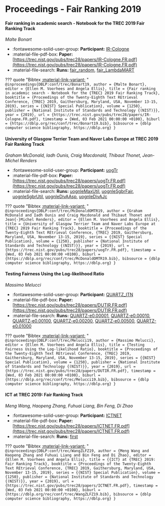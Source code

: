 # Proceedings - Fair Ranking 2019 

#### Fair ranking in academic search - Notebook for the TREC 2019 Fair  Ranking Track

_Malte Bonart_

- :fontawesome-solid-user-group: **Participant:** [IR-Cologne](./participants.md#ir-cologne)
- :material-file-pdf-box: **Paper:** [https://trec.nist.gov/pubs/trec28/papers/IR-Cologne.FR.pdf](https://trec.nist.gov/pubs/trec28/papers/IR-Cologne.FR.pdf)
- :material-file-search: **Runs:** [fair_random](./runs.md#fair_random), [fair_LambdaMART](./runs.md#fair_lambdamart)

??? quote "Bibtex [:material-link-variant:](https://dblp.org/rec/conf/trec/Bonart19.bib) "
	```
	@inproceedings{DBLP:conf/trec/Bonart19,
		author = {Malte Bonart},
		editor = {Ellen M. Voorhees and Angela Ellis},
		title = {Fair ranking in academic search - Notebook for the {TREC} 2019 Fair Ranking Track},
		booktitle = {Proceedings of the Twenty-Eighth Text REtrieval Conference, {TREC} 2019, Gaithersburg, Maryland, USA, November 13-15, 2019},
		series = {{NIST} Special Publication},
		volume = {1250},
		publisher = {National Institute of Standards and Technology {(NIST)}},
		year = {2019},
		url = {https://trec.nist.gov/pubs/trec28/papers/IR-Cologne.FR.pdf},
		timestamp = {Wed, 03 Feb 2021 00:00:00 +0100},
		biburl = {https://dblp.org/rec/conf/trec/Bonart19.bib},
		bibsource = {dblp computer science bibliography, https://dblp.org}
	}
	```

#### University of Glasgow Terrier Team and Naver Labs Europe at TREC  2019 Fair Ranking Track

_Graham McDonald, Iadh Ounis, Craig Macdonald, Thibaut Thonet, Jean-Michel Renders_

- :fontawesome-solid-user-group: **Participant:** [uogTr](./participants.md#uogtr)
- :material-file-pdf-box: **Paper:** [https://trec.nist.gov/pubs/trec28/papers/uogTr.FR.pdf](https://trec.nist.gov/pubs/trec28/papers/uogTr.FR.pdf)
- :material-file-search: **Runs:** [uognleMaxUtil](./runs.md#uognlemaxutil), [uognleSgbrFair](./runs.md#uognlesgbrfair), [uognleSgbrUtil](./runs.md#uognlesgbrutil), [uognleDivAAsp](./runs.md#uognledivaasp), [uognleDivAJc](./runs.md#uognledivajc)

??? quote "Bibtex [:material-link-variant:](https://dblp.org/rec/conf/trec/McDonaldOMTR19.bib) "
	```
	@inproceedings{DBLP:conf/trec/McDonaldOMTR19,
		author = {Graham McDonald and Iadh Ounis and Craig Macdonald and Thibaut Thonet and Jean{-}Michel Renders},
		editor = {Ellen M. Voorhees and Angela Ellis},
		title = {University of Glasgow Terrier Team and Naver Labs Europe at {TREC} 2019 Fair Ranking Track},
		booktitle = {Proceedings of the Twenty-Eighth Text REtrieval Conference, {TREC} 2019, Gaithersburg, Maryland, USA, November 13-15, 2019},
		series = {{NIST} Special Publication},
		volume = {1250},
		publisher = {National Institute of Standards and Technology {(NIST)}},
		year = {2019},
		url = {https://trec.nist.gov/pubs/trec28/papers/uogTr.FR.pdf},
		timestamp = {Wed, 03 Feb 2021 00:00:00 +0100},
		biburl = {https://dblp.org/rec/conf/trec/McDonaldOMTR19.bib},
		bibsource = {dblp computer science bibliography, https://dblp.org}
	}
	```

#### Testing Fairness Using the Log-likelihood Ratio

_Massimo Melucci_

- :fontawesome-solid-user-group: **Participant:** [QUARTZ_ITN](./participants.md#quartz_itn)
- :material-file-pdf-box: **Paper:** [https://trec.nist.gov/pubs/trec28/papers/DUTIR.FR.pdf](https://trec.nist.gov/pubs/trec28/papers/DUTIR.FR.pdf)
- :material-file-search: **Runs:** [QUARTZ-e0.00001](./runs.md#quartz-e0.00001), [QUARTZ-e0.00010](./runs.md#quartz-e0.00010), [QUARTZ-e0.00100](./runs.md#quartz-e0.00100), [QUARTZ-e0.00200](./runs.md#quartz-e0.00200), [QUARTZ-e0.00500](./runs.md#quartz-e0.00500), [QUARTZ-e0.01000](./runs.md#quartz-e0.01000)

??? quote "Bibtex [:material-link-variant:](https://dblp.org/rec/conf/trec/Melucci19.bib) "
	```
	@inproceedings{DBLP:conf/trec/Melucci19,
		author = {Massimo Melucci},
		editor = {Ellen M. Voorhees and Angela Ellis},
		title = {Testing Fairness Using the Log-likelihood Ratio},
		booktitle = {Proceedings of the Twenty-Eighth Text REtrieval Conference, {TREC} 2019, Gaithersburg, Maryland, USA, November 13-15, 2019},
		series = {{NIST} Special Publication},
		volume = {1250},
		publisher = {National Institute of Standards and Technology {(NIST)}},
		year = {2019},
		url = {https://trec.nist.gov/pubs/trec28/papers/DUTIR.FR.pdf},
		timestamp = {Wed, 03 Feb 2021 00:00:00 +0100},
		biburl = {https://dblp.org/rec/conf/trec/Melucci19.bib},
		bibsource = {dblp computer science bibliography, https://dblp.org}
	}
	```

#### ICT at TREC 2019: Fair Ranking Track

_Meng Wang, Haopeng Zhang, Fuhuai Liang, Bin Feng, Di Zhao_

- :fontawesome-solid-user-group: **Participant:** [ICTNET](./participants.md#ictnet)
- :material-file-pdf-box: **Paper:** [https://trec.nist.gov/pubs/trec28/papers/ICTNET.FR.pdf](https://trec.nist.gov/pubs/trec28/papers/ICTNET.FR.pdf)
- :material-file-search: **Runs:** [first](./runs.md#first)

??? quote "Bibtex [:material-link-variant:](https://dblp.org/rec/conf/trec/WangZLFZ19.bib) "
	```
	@inproceedings{DBLP:conf/trec/WangZLFZ19,
		author = {Meng Wang and Haopeng Zhang and Fuhuai Liang and Bin Feng and Di Zhao},
		editor = {Ellen M. Voorhees and Angela Ellis},
		title = {{ICT} at {TREC} 2019: Fair Ranking Track},
		booktitle = {Proceedings of the Twenty-Eighth Text REtrieval Conference, {TREC} 2019, Gaithersburg, Maryland, USA, November 13-15, 2019},
		series = {{NIST} Special Publication},
		volume = {1250},
		publisher = {National Institute of Standards and Technology {(NIST)}},
		year = {2019},
		url = {https://trec.nist.gov/pubs/trec28/papers/ICTNET.FR.pdf},
		timestamp = {Wed, 03 Feb 2021 00:00:00 +0100},
		biburl = {https://dblp.org/rec/conf/trec/WangZLFZ19.bib},
		bibsource = {dblp computer science bibliography, https://dblp.org}
	}
	```

